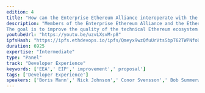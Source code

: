 ```yaml
---
edition: 4
title: "How can the Enterprise Ethereum Alliance interoperate with the public Ethereum chain EIP process?"
description: "Members of the Enterprise Ethereum Alliance and the Ethereum core Ethereum Improvement Proposal (EIP) process will have a facilitated breakout session discussion on how to interoperate, learn from each other. The EIP process builds on large scale public open source collaboration, also inspired for historical reasons by the Bitcoin BIP process. Which in turn borrows from Python PEPs, XMPP XEPs, and so on. The EEA has a more formal technical steering committee process for its corporate members.
The goal is to improve the quality of the technical Ethereum ecosystem overall, and understand how private chain, enterprise use cases can interoperate with public chain EIP processes."
youtubeUrl: "https://youtu.be/uzvLXsvM-p8"
ipfsHash: "https://ipfs.ethdevops.io/ipfs/Qmeyx9wzQfuUrVtsSbpT62TWPNfoUofJDyqd2ibAGkWRL5?filename=How_can_the_Enterprise_Ethereum_Alliance_interoperate_with_the_public_Ethereum_chain_EIP_process-uzvLXsvM-p8.mp4"
duration: 6925
expertise: "Intermediate"
type: "Panel"
track: "Developer Experience"
keywords: ['EEA',' EIP',' improvement',' proposal']
tags: ['Developer Experience']
speakers: ['Boris Mann',' Nick Johnson',' Conor Svensson',' Bob Summerwill',' Jamie Pitts',' Charles Nevile',' Alessandro Voto']
---
```

